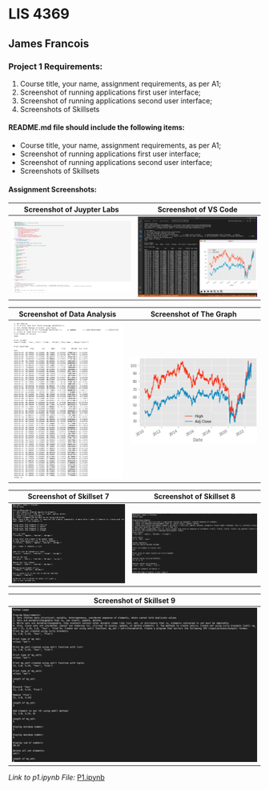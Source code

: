 # LIS 4369 

## James Francois

### Project 1 Requirements:

1. Course title, your name, assignment requirements, as per A1; 
2. Screenshot of running applications first user interface; 
3. Screenshot of running applications second user interface;
4. Screenshots of Skillsets 

#### README.md file should include the following items:

* Course title, your name, assignment requirements, as per A1; 
* Screenshot of running applications first user interface; 
* Screenshot of running applications second user interface;
* Screenshots of Skillsets 

#### Assignment Screenshots:

| Screenshot of Juypter Labs | Screenshot of VS Code |
| -------------- | -------------- |
| ![Screenshot of Juypter Labs ](img/jupyterlab.png) | ![Screenshot of VS Code](img/vscode.png) |

| Screenshot of Data Analysis | Screenshot of The Graph |
| -------------- | -------------- |
| ![Screenshot of Data Analysis ](img/requirements.png) | ![Screenshot of the Graph](img/graph.png) |

| Screenshot of Skillset 7 | Screenshot of Skillset 8 |
| -------------- | -------------- |
| ![Screenshot of Skillset 7](img/skillset7.png) | ![Screenshot of Skillset 8](img/skillset8.png) |

| Screenshot of Skillset 9 | 
| -------------- | 
| ![Screenshot of Skillset 9](img/skillset9.png) | 

*Link to p1.ipynb File:*
[P1.ipynb](p1.ipynb)
